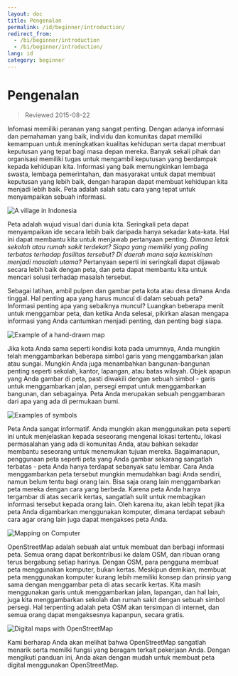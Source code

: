 ```yaml
---
layout: doc
title: Pengenalan
permalink: /id/beginner/introduction/
redirect_from:
  - /bi/beginner/introduction
  - /bi/beginner/introduction/
lang: id
category: beginner
---
```


Pengenalan 
============

> Reviewed 2015-08-22  

Infomasi memiliki peranan yang sangat penting. Dengan adanya informasi dan pemahaman yang baik, individu dan komunitas dapat memiliki kemampuan untuk meningkatkan kualitas kehidupan serta dapat membuat keputusan yang tepat bagi masa depan mereka. Banyak sekali pihak dan organisasi memiliki tugas untuk mengambil keputusan yang berdampak kepada kehidupan kita. Informasi yang baik memungkinkan lembaga swasta, lembaga pemerintahan, dan masyarakat untuk dapat membuat keputusan yang lebih baik, dengan harapan dapat membuat kehidupan kita menjadi lebih baik. Peta adalah salah satu cara yang tepat untuk menyampaikan sebuah informasi.  

![A village in Indonesia][]

Peta adalah wujud visual dari dunia kita. Seringkali peta dapat menyampaikan ide secara lebih baik daripada hanya sekadar kata-kata. Hal ini dapat membantu kita untuk menjawab pertanyaan penting. *Dimana letak sekolah atau rumah sakit terdekat? Siapa yang memiliki yang paling terbatas terhadap fasilitas tersebut? Di daerah mana saja kemiskinan menjadi masalah utama?* Pertanyaan seperti ini seringkali dapat dijawab secara lebih baik dengan peta, dan peta dapat membantu kita untuk mencari solusi terhadap masalah tersebut.  

Sebagai latihan, ambil pulpen dan gambar peta kota atau desa dimana Anda tinggal. Hal penting apa yang harus muncul di dalam sebuah peta? Informasi penting apa yang sebaiknya muncul? Luangkan beberapa menit untuk menggambar peta, dan ketika Anda selesai, pikirkan alasan mengapa informasi yang Anda cantumkan menjadi penting, dan penting bagi siapa.

![Example of a hand-drawn map][]

Jika kota Anda sama seperti kondisi kota pada umumnya, Anda mungkin telah menggambarkan beberapa simbol garis yang menggambarkan jalan atau sungai. Mungkin Anda juga menambahkan bangunan-bangunan penting seperti sekolah, kantor, lapangan, atau batas wilayah. Objek apapun yang Anda gambar di peta, pasti diwakili dengan sebuah simbol - garis untuk menggambarkan jalan, persegi empat untuk menggambarkan bangunan, dan sebagainya. Peta Anda merupakan sebuah penggambaran dari apa yang ada di permukaan bumi. 

![Examples of symbols][]

Peta Anda sangat informatif. Anda mungkin akan menggunakan peta seperti ini untuk menjelaskan kepada seseorang mengenai lokasi tertentu, lokasi permasalahan yang ada di komunitas Anda, atau bahkan sekadar membantu seseorang untuk menemukan tujuan mereka. Bagaimanapun, penggunaan peta seperti peta yang Anda gambar sekarang sangatlah terbatas - peta Anda hanya terdapat sebanyak satu lembar. Cara Anda menggambarkan peta tersebut mungkin memudahkan bagi Anda sendiri, namun belum tentu bagi orang lain. Bisa saja orang lain menggambarkan peta mereka dengan cara yang berbeda. Karena peta Anda hanya tergambar di atas secarik kertas, sangatlah sulit untuk membagikan informasi tersebut kepada orang lain. Oleh karena itu, akan lebih tepat jika peta Anda digambarkan menggunakan komputer, dimana terdapat sebauh cara agar orang lain juga dapat mengakses peta Anda.  

![Mapping on Computer][]

OpenStreetMap adalah sebuah alat untuk membuat dan berbagi informasi peta. Semua orang dapat berkontribusi ke dalam OSM, dan ribuan orang terus bergabung setiap harinya. Dengan OSM, para pengguna membuat peta menggunakan komputer, bukan kertas. Meskipun demikian, membuat peta menggunakan komputer kurang lebih memiliki konsep dan prinsip yang sama dengan menggambar peta di atas secarik kertas. Kita masih menggunakan garis untuk menggambarkan jalan, lapangan, dan hal lain, juga kita menggambarkan sekolah dan rumah sakit dengan sebuah simbol persegi. Hal terpenting adalah peta OSM akan tersimpan di internet, dan semua orang dapat mengaksesnya kapanpun, secara gratis. 

![Digital maps with OpenStreetMap][]

Kami berharap Anda akan melihat bahwa OpenStreetMap sangatlah menarik serta memilki fungsi yang beragam terkait pekerjaan Anda. Dengan mengikuti panduan ini, Anda akan dengan mudah untuk membuat peta digital menggunakan OpenStreetMap. 


[A village in Indonesia]: /images/beginner/village-in-indonesia.png
[Example of a hand-drawn map]: /images/beginner/hand-drawn-map.png
[Examples of symbols]: /images/beginner/examples-of-symbols.png
[Mapping on Computer]: /images/beginner/mapping-on-computer.png
[Digital maps with OpenStreetMap]: /images/beginner/digital-maps-with-osm.png
